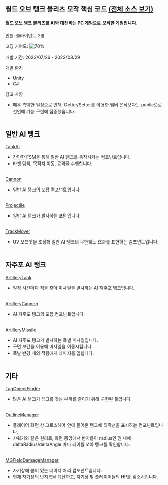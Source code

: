 ## 월드 오브 탱크 블리츠 모작 핵심 코드 [(전체 소스 보기)](https://github.com/diesuki4/Clone-World_of_Tanks)

#### 월드 오브 탱크 블리츠를 AI와 대전하는 PC 게임으로 모작한 게임입니다.

인원: 클라이언트 2명

코딩 기여도: ![70%](https://progress-bar.dev/70)

개발 기간: 2022/07/26 - 2022/08/29

개발 환경
- Unity
- C#

참고 사항
- 매우 촉박한 일정으로 인해, Getter/Setter를 이용한 멤버 은닉보다는 public으로 선언해 기능 구현에 집중했습니다.
<br/><br/>

## 일반 AI 탱크

[TankAI](https://github.com/diesuki4/Core_Codes/blob/main/%EC%9B%94%EB%93%9C%20%EC%98%A4%EB%B8%8C%20%ED%83%B1%ED%81%AC%20%EB%B8%94%EB%A6%AC%EC%B8%A0%20%EB%AA%A8%EC%9E%91/AI/Normal%20Tank/TankAI.cs)
- 간단한 FSM을 통해 일반 AI 탱크를 동작시키는 컴포넌트입니다.
- 타겟 탐색, 목적지 이동, 공격을 수행합니다.
<br/><br/>

[Cannon](https://github.com/diesuki4/Core_Codes/blob/main/%EC%9B%94%EB%93%9C%20%EC%98%A4%EB%B8%8C%20%ED%83%B1%ED%81%AC%20%EB%B8%94%EB%A6%AC%EC%B8%A0%20%EB%AA%A8%EC%9E%91/AI/Normal%20Tank/Cannon.cs)
- 일반 AI 탱크의 포탑 컴포넌트입니다.
<br/><br/>

[Projectile](https://github.com/diesuki4/Core_Codes/blob/main/%EC%9B%94%EB%93%9C%20%EC%98%A4%EB%B8%8C%20%ED%83%B1%ED%81%AC%20%EB%B8%94%EB%A6%AC%EC%B8%A0%20%EB%AA%A8%EC%9E%91/AI/Normal%20Tank/Projectile.cs)
- 일반 AI 탱크가 발사하는 포탄입니다.
<br/><br/>

[TrackMover](https://github.com/diesuki4/Core_Codes/blob/main/%EC%9B%94%EB%93%9C%20%EC%98%A4%EB%B8%8C%20%ED%83%B1%ED%81%AC%20%EB%B8%94%EB%A6%AC%EC%B8%A0%20%EB%AA%A8%EC%9E%91/AI/Normal%20Tank/TrackMover.cs)
- UV 오프셋을 조정해 일반 AI 탱크의 무한궤도 효과를 표현하는 컴포넌트입니다.
<br/><br/>

## 자주포 AI 탱크

[ArtilleryTank](https://github.com/diesuki4/Core_Codes/blob/main/%EC%9B%94%EB%93%9C%20%EC%98%A4%EB%B8%8C%20%ED%83%B1%ED%81%AC%20%EB%B8%94%EB%A6%AC%EC%B8%A0%20%EB%AA%A8%EC%9E%91/AI/Artillery%20Tank/ArtilleryTank.cs)
- 일정 시간마다 적을 찾아 미사일을 발사하는 AI 자주포 탱크입니다.
<br/><br/>

[ArtilleryCannon](https://github.com/diesuki4/Core_Codes/blob/main/%EC%9B%94%EB%93%9C%20%EC%98%A4%EB%B8%8C%20%ED%83%B1%ED%81%AC%20%EB%B8%94%EB%A6%AC%EC%B8%A0%20%EB%AA%A8%EC%9E%91/AI/Artillery%20Tank/ArtilleryCannon.cs)
- AI 자주포 탱크의 포탑 컴포넌트입니다.
<br/><br/>

[ArtilleryMissile](https://github.com/diesuki4/Core_Codes/blob/main/%EC%9B%94%EB%93%9C%20%EC%98%A4%EB%B8%8C%20%ED%83%B1%ED%81%AC%20%EB%B8%94%EB%A6%AC%EC%B8%A0%20%EB%AA%A8%EC%9E%91/AI/Artillery%20Tank/ArtilleryMissile.cs)
- AI 자주포 탱크가 발사하는 폭발 미사일입니다.
- 구면 보간을 이용해 미사일을 이동시킵니다.
- 폭발 반경 내의 적팀에게 데미지를 입힙니다.
<br/><br/>

## 기타

[TagObjectFinder](https://github.com/diesuki4/Core_Codes/blob/main/%EC%9B%94%EB%93%9C%20%EC%98%A4%EB%B8%8C%20%ED%83%B1%ED%81%AC%20%EB%B8%94%EB%A6%AC%EC%B8%A0%20%EB%AA%A8%EC%9E%91/TagObjectFinder.cs)
- 많은 AI 탱크가 태그를 찾는 부하를 줄이기 위해 구현된 풀입니다.
<br/><br/>

[OutlineManager](https://github.com/diesuki4/Core_Codes/blob/main/%EC%9B%94%EB%93%9C%20%EC%98%A4%EB%B8%8C%20%ED%83%B1%ED%81%AC%20%EB%B8%94%EB%A6%AC%EC%B8%A0%20%EB%AA%A8%EC%9E%91/OutlineManager.cs)
- 플레이어 화면 상 크로스헤어 안에 들어온 탱크에 외곽선을 표시하는 컴포넌트입니다.
- 샤워기와 같은 원리로, 화면 중앙에서 반지름이 radius인 원 내에 deltaRadius/deltaAngle 마다 레이를 쏘아 탱크를 확인합니다.
<br/><br/>

[MGFieldDamageManager](https://github.com/diesuki4/Core_Codes/blob/main/%EC%9B%94%EB%93%9C%20%EC%98%A4%EB%B8%8C%20%ED%83%B1%ED%81%AC%20%EB%B8%94%EB%A6%AC%EC%B8%A0%20%EB%AA%A8%EC%9E%91/MGFieldDamageManager.cs)
- 자기장에 붙어 있는 데미지 처리 컴포넌트입니다.
- 현재 자기장의 반지름을 계산하고, 자기장 밖 플레이어들의 HP를 감소시킵니다.
